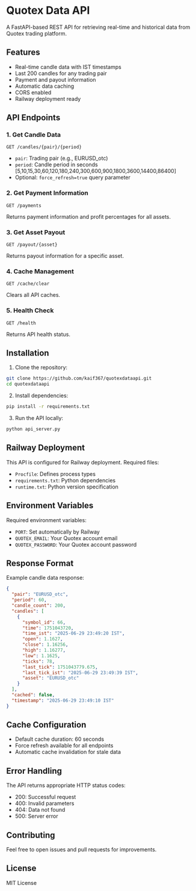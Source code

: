 # Quotex Data API

A FastAPI-based REST API for retrieving real-time and historical data from Quotex trading platform.

## Features

- Real-time candle data with IST timestamps
- Last 200 candles for any trading pair
- Payment and payout information
- Automatic data caching
- CORS enabled
- Railway deployment ready

## API Endpoints

### 1. Get Candle Data
```http
GET /candles/{pair}/{period}
```
- `pair`: Trading pair (e.g., EURUSD_otc)
- `period`: Candle period in seconds [5,10,15,30,60,120,180,240,300,600,900,1800,3600,14400,86400]
- Optional: `force_refresh=true` query parameter

### 2. Get Payment Information
```http
GET /payments
```
Returns payment information and profit percentages for all assets.

### 3. Get Asset Payout
```http
GET /payout/{asset}
```
Returns payout information for a specific asset.

### 4. Cache Management
```http
GET /cache/clear
```
Clears all API caches.

### 5. Health Check
```http
GET /health
```
Returns API health status.

## Installation

1. Clone the repository:
```bash
git clone https://github.com/kaif367/quotexdataapi.git
cd quotexdataapi
```

2. Install dependencies:
```bash
pip install -r requirements.txt
```

3. Run the API locally:
```bash
python api_server.py
```

## Railway Deployment

This API is configured for Railway deployment. Required files:
- `Procfile`: Defines process types
- `requirements.txt`: Python dependencies
- `runtime.txt`: Python version specification

## Environment Variables

Required environment variables:
- `PORT`: Set automatically by Railway
- `QUOTEX_EMAIL`: Your Quotex account email
- `QUOTEX_PASSWORD`: Your Quotex account password

## Response Format

Example candle data response:
```json
{
  "pair": "EURUSD_otc",
  "period": 60,
  "candle_count": 200,
  "candles": [
    {
      "symbol_id": 66,
      "time": 1751043720,
      "time_ist": "2025-06-29 23:49:20 IST",
      "open": 1.1627,
      "close": 1.16256,
      "high": 1.16277,
      "low": 1.1625,
      "ticks": 78,
      "last_tick": 1751043779.675,
      "last_tick_ist": "2025-06-29 23:49:39 IST",
      "asset": "EURUSD_otc"
    }
  ],
  "cached": false,
  "timestamp": "2025-06-29 23:49:10 IST"
}
```

## Cache Configuration

- Default cache duration: 60 seconds
- Force refresh available for all endpoints
- Automatic cache invalidation for stale data

## Error Handling

The API returns appropriate HTTP status codes:
- 200: Successful request
- 400: Invalid parameters
- 404: Data not found
- 500: Server error

## Contributing

Feel free to open issues and pull requests for improvements.

## License

MIT License
